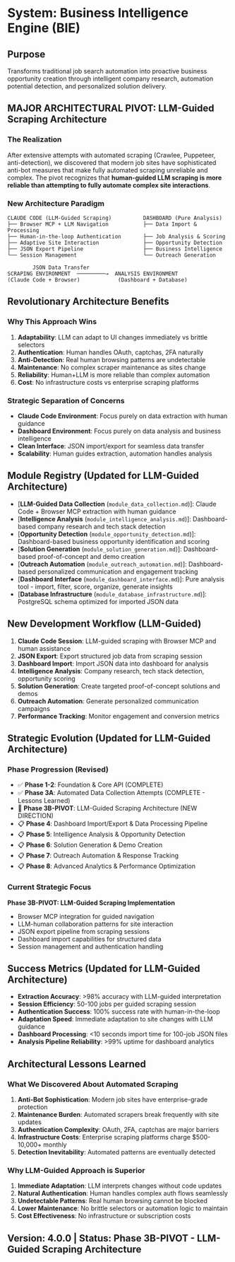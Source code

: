 # System: Business Intelligence Engine (BIE)

## Purpose
Transforms traditional job search automation into proactive business opportunity creation through intelligent company research, automation potential detection, and personalized solution delivery.

## MAJOR ARCHITECTURAL PIVOT: LLM-Guided Scraping Architecture

### The Realization
After extensive attempts with automated scraping (Crawlee, Puppeteer, anti-detection), we discovered that modern job sites have sophisticated anti-bot measures that make fully automated scraping unreliable and complex. The pivot recognizes that **human-guided LLM scraping is more reliable than attempting to fully automate complex site interactions**.

### New Architecture Paradigm
```
CLAUDE CODE (LLM-Guided Scraping)          DASHBOARD (Pure Analysis)
├── Browser MCP + LLM Navigation           ├── Data Import & Processing
├── Human-in-the-loop Authentication       ├── Job Analysis & Scoring
├── Adaptive Site Interaction              ├── Opportunity Detection
├── JSON Export Pipeline                   ├── Business Intelligence
└── Session Management                     └── Outreach Generation

        JSON Data Transfer
SCRAPING ENVIRONMENT  ─────────→  ANALYSIS ENVIRONMENT
(Claude Code + Browser)            (Dashboard + Database)
```

## Revolutionary Architecture Benefits

### Why This Approach Wins
1. **Adaptability**: LLM can adapt to UI changes immediately vs brittle selectors
2. **Authentication**: Human handles OAuth, captchas, 2FA naturally
3. **Anti-Detection**: Real human browsing patterns are undetectable
4. **Maintenance**: No complex scraper maintenance as sites change
5. **Reliability**: Human+LLM is more reliable than complex automation
6. **Cost**: No infrastructure costs vs enterprise scraping platforms

### Strategic Separation of Concerns
- **Claude Code Environment**: Focus purely on data extraction with human guidance
- **Dashboard Environment**: Focus purely on data analysis and business intelligence
- **Clean Interface**: JSON import/export for seamless data transfer
- **Scalability**: Human guides extraction, automation handles analysis

## Module Registry (Updated for LLM-Guided Architecture)
- [**LLM-Guided Data Collection** (`module_data_collection.md`)]: Claude Code + Browser MCP extraction with human guidance
- [**Intelligence Analysis** (`module_intelligence_analysis.md`)]: Dashboard-based company research and tech stack detection  
- [**Opportunity Detection** (`module_opportunity_detection.md`)]: Dashboard-based business opportunity identification and scoring
- [**Solution Generation** (`module_solution_generation.md`)]: Dashboard-based proof-of-concept and demo creation
- [**Outreach Automation** (`module_outreach_automation.md`)]: Dashboard-based personalized communication and engagement tracking
- [**Dashboard Interface** (`module_dashboard_interface.md`)]: Pure analysis tool - import, filter, score, organize, generate insights
- [**Database Infrastructure** (`module_database_infrastructure.md`)]: PostgreSQL schema optimized for imported JSON data

## New Development Workflow (LLM-Guided)
1. **Claude Code Session**: LLM-guided scraping with Browser MCP and human assistance
2. **JSON Export**: Export structured job data from scraping session
3. **Dashboard Import**: Import JSON data into dashboard for analysis
4. **Intelligence Analysis**: Company research, tech stack detection, opportunity scoring
5. **Solution Generation**: Create targeted proof-of-concept solutions and demos
6. **Outreach Automation**: Generate personalized communication campaigns
7. **Performance Tracking**: Monitor engagement and conversion metrics

## Strategic Evolution (Updated for LLM-Guided Architecture)

### Phase Progression (Revised)
- ✅ **Phase 1-2**: Foundation & Core API (COMPLETE)
- ✅ **Phase 3A**: Automated Data Collection Attempts (COMPLETE - Lessons Learned)
- 🔄 **Phase 3B-PIVOT**: LLM-Guided Scraping Architecture (NEW DIRECTION)
- 📋 **Phase 4**: Dashboard Import/Export & Data Processing Pipeline  
- 📋 **Phase 5**: Intelligence Analysis & Opportunity Detection
- 📋 **Phase 6**: Solution Generation & Demo Creation
- 📋 **Phase 7**: Outreach Automation & Response Tracking
- 📋 **Phase 8**: Advanced Analytics & Performance Optimization

### Current Strategic Focus
**Phase 3B-PIVOT: LLM-Guided Scraping Implementation**
- Browser MCP integration for guided navigation
- LLM-human collaboration patterns for site interaction
- JSON export pipeline from scraping sessions
- Dashboard import capabilities for structured data
- Session management and authentication handling

## Success Metrics (Updated for LLM-Guided Architecture)
- **Extraction Accuracy**: >98% accuracy with LLM-guided interpretation
- **Session Efficiency**: 50-100 jobs per guided scraping session
- **Authentication Success**: 100% success rate with human-in-the-loop
- **Adaptation Speed**: Immediate adaptation to site changes with LLM guidance
- **Dashboard Processing**: <10 seconds import time for 100-job JSON files
- **Analysis Pipeline Reliability**: >99% uptime for dashboard analytics

## Architectural Lessons Learned

### What We Discovered About Automated Scraping
1. **Anti-Bot Sophistication**: Modern job sites have enterprise-grade protection
2. **Maintenance Burden**: Automated scrapers break frequently with site updates
3. **Authentication Complexity**: OAuth, 2FA, captchas are major barriers
4. **Infrastructure Costs**: Enterprise scraping platforms charge $500-10,000+ monthly
5. **Detection Inevitability**: Automated patterns are eventually detected

### Why LLM-Guided Approach is Superior
1. **Immediate Adaptation**: LLM interprets changes without code updates
2. **Natural Authentication**: Human handles complex auth flows seamlessly
3. **Undetectable Patterns**: Real human browsing cannot be blocked
4. **Lower Maintenance**: No brittle selectors or automation logic to maintain
5. **Cost Effectiveness**: No infrastructure or subscription costs

## Version: 4.0.0 | Status: Phase 3B-PIVOT - LLM-Guided Scraping Architecture